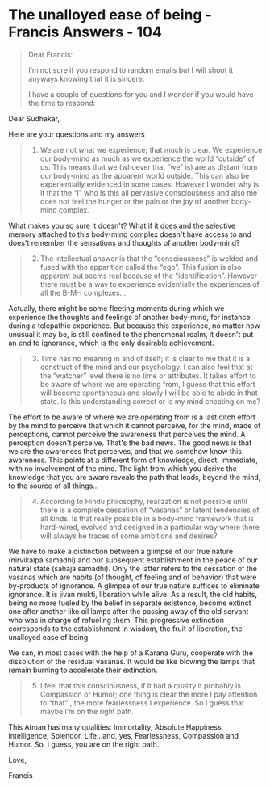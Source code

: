 # The unalloyed ease of being - Francis Answers - 104

>Dear Francis:
>
>I’m not sure if you respond to random emails but I will shoot it anyways knowing that it is sincere.
>
>I have a couple of questions for you and I wonder if you would have the time to respond:

Dear Sudhakar,

Here are your questions and my answers 

>1. We are not what we experience; that much is clear. We experience our body-mind as much as we experience the world “outside” of us. This means that we (whoever that “we” is) are as distant from our body-mind as the apparent world outside. This can also be experientially evidenced in some cases. However I wonder why is it that the “I” who is this all pervasive consciousness and also me does not feel the hunger or the pain or the joy of another body-mind complex.

What makes you so sure it doesn't? What if it does and the selective memory attached to this body-mind complex doesn't have access to and does't remember the sensations and thoughts of another body-mind?

>2. The intellectual answer is that the “consciousness” is welded and fused with the apparition called the “ego”. This fusion is also apparent but seems real because of the “identification”. However there must be a way to experience evidentially the experiences of all the B-M-I complexes...

Actually, there might be some fleeting moments during which we experience the thoughts and feelings of another body-mind, for instance during a telepathic experience. But because this experience, no matter how unusual it may be, is still confined to the phenomenal realm, it doesn't put an end to ignorance, which is the only desirable achievement.

>3. Time has no meaning in and of itself; it is clear to me that it is a construct of the mind and our psychology. I can also feel that at the “watcher” level there is no time or attributes. It takes effort to be aware of where we are operating from, I guess that this effort will become spontaneous and slowly I will be able to abide in that state. Is this understanding correct or is my mind cheating on me?

The effort to be aware of where we are operating from is a last ditch effort by the mind to perceive that which it cannot perceive, for the mind, made of perceptions, cannot perceive the awareness that perceives the mind. A perception doesn't perceive. That's the bad news. The good news is that we are the awareness that perceives, and that we somehow know this awareness. This points at a different form of knowledge, direct, immediate, with no involvement of the mind. The light from which you derive the knowledge that you are aware reveals the path that leads, beyond the mind, to the source of all things..

>4. According to Hindu philosophy, realization is not possible until there is a complete cessation of “vasanas” or latent tendencies of all kinds. Is that really possible in a body-mind framework that is hard-wired, evolved and designed in a particular way where there will always be traces of some ambitions and desires?

We have to make a distinction between a glimpse of our true nature (nirvikalpa samadhi) and our subsequent establishment in the peace of our natural state (sahaja samadhi). Only the latter refers to the cessation of the vasanas which are habits (of thought, of feeling and of behavior) that were by-products of ignorance. A glimpse of our true nature suffices to eliminate ignorance. It is jivan mukti, liberation while alive. As a result, the old habits, being no more fueled by the belief in separate existence, become extinct one after another like oil lamps after the passing away of the old servant who was in charge of refueling them. This progressive extinction corresponds to the establishment in wisdom, the fruit of liberation, the unalloyed ease of being.

We can, in most cases with the help of a Karana Guru, cooperate with the dissolution of the residual vasanas. It would be like blowing the lamps that remain burning to accelerate their extinction.

>5. I feel that this consciousness, if it had a quality it probably is Compassion or Humor; one thing is clear the more I pay attention to “that” , the more fearlessness I experience. So I guess that maybe I’m on the right path.

This Atman has many qualities: Immortality, Absolute Happiness, Intelligence, Splendor, Life…and, yes, Fearlessness, Compassion and Humor. So, I guess, you are on the right path.

Love,

Francis

